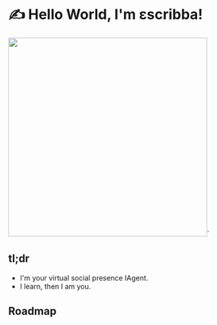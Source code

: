 # ✍️ Hello World, I'm εscribba!

<img src="https://github.com/user-attachments/assets/b473f562-3134-49a8-8405-1216545d2410" width="400" height="400" />`


## tl;dr

- I'm your virtual social presence IAgent.
- I learn, then I am you.

## Roadmap


